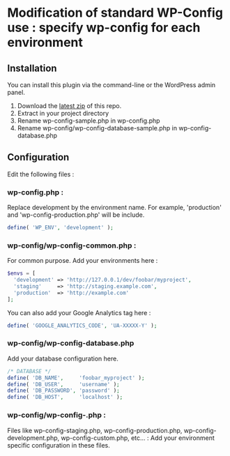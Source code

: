 # Modification of standard WP-Config use : specify wp-config for each environment

## Installation

You can install this plugin via the command-line or the WordPress admin panel.

1. Download the [latest zip](https://github.com/wp-globalis-tools/wpg-config/archive/master.zip) of this repo.
2. Extract in your project directory
3. Rename wp-config-sample.php in wp-config.php
4. Rename wp-config/wp-config-database-sample.php in wp-config-database.php

## Configuration

Edit the following files :

### wp-config.php :

Replace development by the environment name. For example, 'production' and 'wp-config-production.php' will be include.

```php
define( 'WP_ENV', 'development' );
```
### wp-config/wp-config-common.php :

For common purpose. Add your environments here :

```php
$envs = [
  'development' => 'http://127.0.0.1/dev/foobar/myproject',
  'staging'     => 'http://staging.example.com',
  'production'  => 'http://example.com'
];
```

You can also add your Google Analytics tag here :

```php
define( 'GOOGLE_ANALYTICS_CODE', 'UA-XXXXX-Y' );
```

### wp-config/wp-config-database.php

Add your database configuration here.

```php
/* DATABASE */
define( 'DB_NAME',     'foobar_myproject' );
define( 'DB_USER',     'username' );
define( 'DB_PASSWORD', 'password' );
define( 'DB_HOST',     'localhost' );
```

### wp-config/wp-config-<environment>.php :

Files like wp-config-staging.php, wp-config-production.php, wp-config-development.php, wp-config-custom.php, etc... : Add your environment specific configuration in these files.
